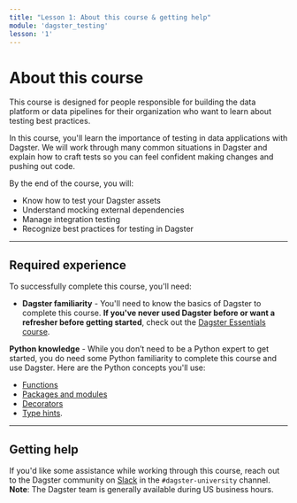 ```yaml
---
title: "Lesson 1: About this course & getting help"
module: 'dagster_testing'
lesson: '1'
---
```


# About this course

This course is designed for people responsible for building the data platform or data pipelines for their organization who want to learn about testing best practices.

In this course, you'll learn the importance of testing in data applications with Dagster. We will work through many common situations in Dagster and explain how to craft tests so you can feel confident making changes and pushing out code.

By the end of the course, you will:

- Know how to test your Dagster assets
- Understand mocking external dependencies
- Manage integration testing
- Recognize best practices for testing in Dagster

---

## Required experience

To successfully complete this course, you'll need:

- **Dagster familiarity** -  You'll need to know the basics of Dagster to complete this course. **If you've never used Dagster before or want a refresher before getting started**, check out the [Dagster Essentials course](https://courses.dagster.io/courses/dagster-essentials).

**Python knowledge** - While you don’t need to be a Python expert to get started, you do need some Python familiarity to complete this course and use Dagster. Here are the Python concepts you'll use: 

   - [Functions](https://realpython.com/defining-your-own-python-function/)
   - [Packages and modules](https://dagster.io/blog/python-packages-primer-1)
   - [Decorators](https://realpython.com/primer-on-python-decorators/)
   - [Type hints](https://dagster.io/blog/python-type-hinting).

---

## Getting help

If you'd like some assistance while working through this course, reach out to the Dagster community on [Slack](https://dagster.io/slack) in the `#dagster-university` channel. **Note**: The Dagster team is generally available during US business hours.
